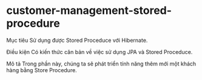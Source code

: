 # customer-management-stored-procedure
Mục tiêu
Sử dụng được Stored Proceduce với Hibernate.

Điều kiện
Có kiến thức căn bản về việc sử dụng JPA và Stored Proceduce.

Mô tả
Trong phần này, chúng ta sẽ phát triển tính năng thêm mới một khách hàng bằng Store Procedure.
